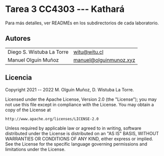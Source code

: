 # Tarea 3 CC4303 --- Kathará

Para más detalles, ver READMEs en los subdirectorios de cada laboratorio.

## Autores

| | |
|---------------------------|--|
| Diego S. Wistuba La Torre | [witu@witu.cl](mailto:witu@witu.cl) |
| Manuel Olguín Muñoz       | [manuel@olguinmunoz.xyz](mailto:manuel@olguinmunoz.xyz) |

## Licencia

Copyright 2021 -- 2022 M. Olguín Muñoz, D. Wistuba La Torre.

Licensed under the Apache License, Version 2.0 (the "License");
you may not use this file except in compliance with the License.
You may obtain a copy of the License at

    http://www.apache.org/licenses/LICENSE-2.0

Unless required by applicable law or agreed to in writing, software
distributed under the License is distributed on an "AS IS" BASIS,
WITHOUT WARRANTIES OR CONDITIONS OF ANY KIND, either express or implied.
See the License for the specific language governing permissions and
limitations under the License.
